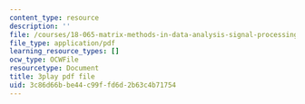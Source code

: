```yaml
---
content_type: resource
description: ''
file: /courses/18-065-matrix-methods-in-data-analysis-signal-processing-and-machine-learning-spring-2018/3c86d66bbe44c99ffd6d2b63c4b71754_paxLhq30mBo.pdf
file_type: application/pdf
learning_resource_types: []
ocw_type: OCWFile
resourcetype: Document
title: 3play pdf file
uid: 3c86d66b-be44-c99f-fd6d-2b63c4b71754
---
```


